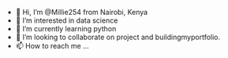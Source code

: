- 👋 Hi, I’m @Millie254 from Nairobi, Kenya
- 👀 I’m interested in data science
- 🌱 I’m currently learning python
- 💞️ I’m looking to collaborate on project and buildingmyportfolio.
- 📫 How to reach me ...

<!---
Millie254/Millie254 is a ✨ special ✨ repository because its `README.md` (this file) appears on your GitHub profile.
You can click the Preview link to take a look at your changes.
--->
